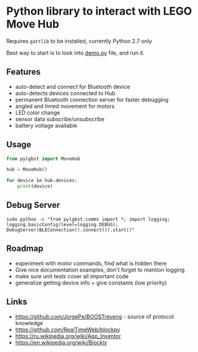 # Python library to interact with LEGO Move Hub

Requires `gattlib` to be installed, currently Python 2.7 only

Best way to start is to look into [demo.py](demo.py) file, and run it.

## Features

- auto-detect and connect for Bluetooth device
- auto-detects devices connected to Hub
- permanent Bluetooth connection server for faster debugging
- angled and timed movement for motors
- LED color change
- sensor data subscribe/unsubscribe
- battery voltage available

## Usage

```python
from pylgbst import MoveHub

hub = MoveHub()

for device in hub.devices:
    print(device)
```

## Debug Server

```
sudo python -c "from pylgbst.comms import *; import logging; logging.basicConfig(level=logging.DEBUG); DebugServer(BLEConnection().connect()).start()"
```

## Roadmap

- experiment with motor commands, find what is hidden there
- Give nice documentation examples, don't forget to mention logging
- make sure unit tests cover all important code
- generalize getting device info + give constants (low priority)

## Links

- https://github.com/JorgePe/BOOSTreveng - source of protocol knowledge
- https://github.com/RealTimeWeb/blockpy
- https://ru.wikipedia.org/wiki/App_Inventor
- https://en.wikipedia.org/wiki/Blockly

